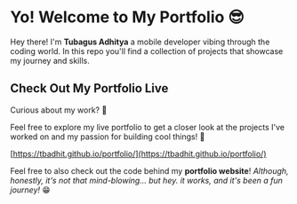 # Yo! Welcome to My Portfolio 😎

Hey there! I'm **Tubagus Adhitya** a mobile developer vibing through the coding world. In this repo you'll find a collection of projects that showcase my journey and skills.

## Check Out My Portfolio Live

Curious about my work? 🎨

Feel free to explore my live portfolio to get a closer look at the projects I've worked on and my passion for building cool things! 🚀

[https://tbadhit.github.io/portfolio/](https://tbadhit.github.io/portfolio/)

Feel free to also check out the code behind my **portfolio website**! *Although, honestly, it's not that mind-blowing... but hey. it works, and it's been a fun journey!* 😁
